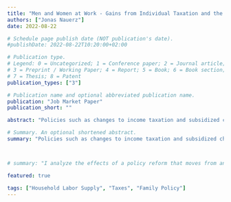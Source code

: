```yaml
---
title: "Men and Women at Work - Gains from Individual Taxation and the Macroeconomic Importance of Workforce Diversity"
authors: ["Jonas Nauerz"]
date: 2022-08-22

# Schedule page publish date (NOT publication's date).
#publishDate: 2022-08-22T10:20:00+02:00

# Publication type.
# Legend: 0 = Uncategorized; 1 = Conference paper; 2 = Journal article;
# 3 = Preprint / Working Paper; 4 = Report; 5 = Book; 6 = Book section;
# 7 = Thesis; 8 = Patent
publication_types: ["3"]

# Publication name and optional abbreviated publication name.
publication: "Job Market Paper"
publication_short: ""

abstract: "Policies such as changes to income taxation and subsidized childcare that aim to increase the female labor supply are high on the agenda of policymakers and widely discussed among economists. Much of the macroeconomic analysis has focused on the direct effects of adding more (female) workers to the labor force by assuming that men and women are perfect substitutes in the production process. I develop a general equilibrium model with heterogeneous agents and family labor supply to consider the possibility of imperfect substitution. This choice is motivated by my empirical estimate of the elasticity of substitution between male and female labor inputs in modern-day Germany of 0.55. For identification, I exploit a natural experiment that induced exogenous time and county-level (Landkreise) variation in the availability of public daycare for children under the age of three. I study the implications of a reform that moves from joint taxation of married couples to individual taxation and find that it substantially affects the labor force participation of married women (+12.7%) and overall output (+7.4%). This result compares to an output increase of 3.27% in the perfect substitutability case. Thus, disregarding the added benefits of gender diversity underestimates the positive effects of such a policy change."

# Summary. An optional shortened abstract.
summary: "Policies such as changes to income taxation and subsidized childcare that aim to increase the female labor supply are high on the agenda of policymakers and widely discussed among economists. Much of the macroeconomic analysis has focused on the direct effects of adding more (female) workers to the labor force by assuming that men and women are perfect substitutes in the production process. I develop a general equilibrium model with heterogeneous agents and family labor supply to consider the possibility of imperfect substitution. This choice is motivated by my empirical estimate of the elasticity of substitution between male and female labor inputs in modern-day Germany of 0.55. For identification, I exploit a natural experiment that induced exogenous time and county-level (Landkreise) variation in the availability of public daycare for children under the age of three. I study the implications of a reform that moves from joint taxation of married couples to individual taxation and find that it substantially affects the labor force participation of married women (+12.7%) and overall output (+7.4%). This result compares to an output increase of 3.27% in the perfect substitutability case. Thus, disregarding the added benefits of gender diversity underestimates the positive effects of such a policy change."



# summary: "I analyze the effects of a policy reform that moves from an income tax system in which married households are taxed jointly to one in which individuals are the unit of taxation. I consider the possibility of imperfect sustainability of male and female labor inputs in the production process based on empirical evidence I obtained exploiting a natural experiment in the availability of public daycare in Germany."

featured: true

tags: ["Household Labor Supply", "Taxes", "Family Policy"]
---
```

